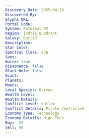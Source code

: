 ```yaml
---
Discovery Date: 2025-04-20
Discovered By:
Glyphs URL:
Portal Code:
System: Pateleat XV
Region: Indtia Quadrant
Galaxy: Euclid
Description:
Star Color: 
Spectral Class: E3p
Suns:
Water: true
Dissonance: false
Black Hole: false
Giant:
Planets:
Moons:
Local Species: Korvax
Wealth Level: 
Wealth Details: 
Conflict Level: Outlaw
Conflict Details: Pirate Controlled
Economy Type: Technology
Economy Details: High Tech
Buy: -22
Sell: 40
---
```

